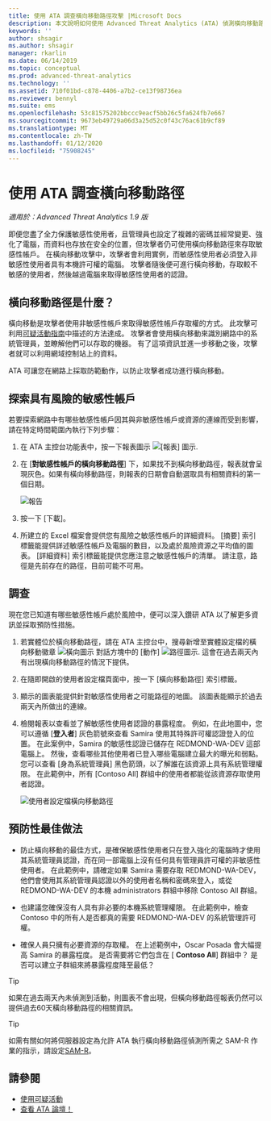 ```yaml
---
title: 使用 ATA 調查橫向移動路徑攻擊 |Microsoft Docs
description: 本文說明如何使用 Advanced Threat Analytics (ATA) 偵測橫向移動路徑攻擊。
keywords: ''
author: shsagir
ms.author: shsagir
manager: rkarlin
ms.date: 06/14/2019
ms.topic: conceptual
ms.prod: advanced-threat-analytics
ms.technology: ''
ms.assetid: 710f01bd-c878-4406-a7b2-ce13f98736ea
ms.reviewer: bennyl
ms.suite: ems
ms.openlocfilehash: 53c81575202bbccc9eacf5bb26c5fa624fb7e667
ms.sourcegitcommit: 9673eb49729a06d3a25d52c0f43c76ac61b9cf89
ms.translationtype: MT
ms.contentlocale: zh-TW
ms.lasthandoff: 01/12/2020
ms.locfileid: "75908245"
---
```

# <a name="investigate-lateral-movement-paths-with-ata"></a>使用 ATA 調查橫向移動路徑


*適用於：Advanced Threat Analytics 1.9 版*

即便您盡了全力保護敏感性使用者，且管理員也設定了複雜的密碼並經常變更、強化了電腦，而資料也存放在安全的位置，但攻擊者仍可使用橫向移動路徑來存取敏感性帳戶。 在橫向移動攻擊中，攻擊者會利用實例，而敏感性使用者必須登入非敏感性使用者具有本機許可權的電腦。 攻擊者隨後便可進行橫向移動，存取較不敏感的使用者，然後越過電腦來取得敏感性使用者的認證。 

## <a name="what-is-a-lateral-movement-path"></a>橫向移動路徑是什麼？

橫向移動是攻擊者使用非敏感性帳戶來取得敏感性帳戶存取權的方式。 此攻擊可利用[可疑活動指南](suspicious-activity-guide.md)中描述的方法達成。 攻擊者會使用橫向移動來識別網路中的系統管理員，並瞭解他們可以存取的機器。 有了這項資訊並進一步移動之後，攻擊者就可以利用網域控制站上的資料。 

ATA 可讓您在網路上採取防範動作，以防止攻擊者成功進行橫向移動。

## <a name="discovery-your-at-risk-sensitive-accounts"></a>探索具有風險的敏感性帳戶

若要探索網路中有哪些敏感性帳戶因其與非敏感性帳戶或資源的連線而受到影響，請在特定時間範圍內執行下列步驟： 

1. 在 ATA 主控台功能表中，按一下報表圖示 ![[報表] 圖示](./media/ata-report-icon.png).

2. 在 [**對敏感性帳戶的橫向移動路徑**] 下，如果找不到橫向移動路徑，報表就會呈現灰色。如果有橫向移動路徑，則報表的日期會自動選取具有相關資料的第一個日期。 

   ![報告](./media/reports.png)

3. 按一下 [下載]。

4. 所建立的 Excel 檔案會提供您有風險之敏感性帳戶的詳細資料。 [摘要] 索引標籤能提供詳述敏感性帳戶及電腦的數目，以及處於風險資源之平均值的圖表。 [詳細資料] 索引標籤能提供您應注意之敏感性帳戶的清單。 請注意，路徑是先前存在的路徑，目前可能不可用。


## <a name="investigate"></a>調查

現在您已知道有哪些敏感性帳戶處於風險中，便可以深入鑽研 ATA 以了解更多資訊並採取預防性措施。

1. 若實體位於橫向移動路徑，請在 ATA 主控台中，搜尋新增至實體設定檔的橫向移動徽章 ![橫向圖示](./media/lateral-movement-icon.png) 對話方塊中的 [動作] ![路徑圖示](./media/paths-icon.png). 這會在過去兩天內有出現橫向移動路徑的情況下提供。

2. 在隨即開啟的使用者設定檔頁面中，按一下 [橫向移動路徑] 索引標籤。

3. 顯示的圖表能提供針對敏感性使用者之可能路徑的地圖。 該圖表能顯示於過去兩天內所做出的連線。

4. 檢閱報表以查看並了解敏感性使用者認證的暴露程度。 例如，在此地圖中，您可以遵循 [**登入者**] 灰色箭號來查看 Samira 使用其特殊許可權認證登入的位置。 在此案例中，Samira 的敏感性認證已儲存在 REDMOND-WA-DEV 這部電腦上。 然後，查看哪些其他使用者已登入哪些電腦建立最大的曝光和弱點。 您可以查看 [身為系統管理員] 黑色箭頭，以了解誰在該資源上具有系統管理權限。 在此範例中，所有 [Contoso All] 群組中的使用者都能從該資源存取使用者認證。  

   ![使用者設定檔橫向移動路徑](media/user-profile-lateral-movement-paths.png)


## <a name="preventative-best-practices"></a>預防性最佳做法

- 防止橫向移動的最佳方式，是確保敏感性使用者只在登入強化的電腦時才使用其系統管理員認證，而在同一部電腦上沒有任何具有管理員許可權的非敏感性使用者。 在此範例中，請確定如果 Samira 需要存取 REDMOND-WA-DEV，他們會使用其系統管理員認證以外的使用者名稱和密碼來登入，或從 REDMOND-WA-DEV 的本機 administrators 群組中移除 Contoso All 群組。

- 也建議您確保沒有人具有非必要的本機系統管理權限。 在此範例中，檢查 Contoso 中的所有人是否都真的需要 REDMOND-WA-DEV 的系統管理許可權。

- 確保人員只擁有必要資源的存取權。 在上述範例中，Oscar Posada 會大幅提高 Samira 的暴露程度。 是否需要將它們包含在 [ **Contoso All**] 群組中？ 是否可以建立子群組來將暴露程度降至最低？

> [!TIP]
> 如果在過去兩天內未偵測到活動，則圖表不會出現，但橫向移動路徑報表仍然可以提供過去60天橫向移動路徑的相關資訊。

> [!TIP]
> 如需有關如何將伺服器設定為允許 ATA 執行橫向移動路徑偵測所需之 SAM-R 作業的指示，請設定[SAM-R](install-ata-step9-samr.md)。




## <a name="see-also"></a>請參閱
- [使用可疑活動](working-with-suspicious-activities.md)
- [查看 ATA 論壇！](https://social.technet.microsoft.com/Forums/security/home?forum=mata)
